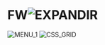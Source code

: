 # FW![EXPANDIR](https://github.com/DanteDeFlorencia77/FW/assets/4090490/40a69410-b3a3-460d-8ca0-f5512adf091d)
![MENU_1](https://github.com/DanteDeFlorencia77/FW/assets/4090490/5dc06d82-7794-472b-ba9d-57f5f051c349)
![CSS_GRID](https://github.com/DanteDeFlorencia77/FW/assets/4090490/44c250ba-d518-4ac0-a1d2-69465d028e2e)
